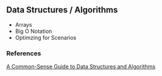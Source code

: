 ## Data Structures / Algorithms

- Arrays
- Big O Notation
- Optimzing for Scenarios

### References

[A Common-Sense Guide to Data Structures and Algorithms](https://www.amazon.com/gp/product/B08KYMK4NR/)
